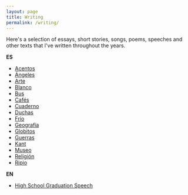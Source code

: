 ```yaml
---
layout: page
title: Writing
permalink: /writing/
---
```


Here's a selection of essays, short stories, songs, poems, speeches and other
texts that I've written throughout the years.

**ES**

- [Acentos](/writing/es/acentos)
- [Ángeles](/writing/es/angeles)
- [Arte](/writing/es/arte)
- [Blanco](/writing/es/blanco)
- [Bus](/writing/es/bus)
- [Cafés](/writing/es/cafes)
- [Cuaderno](/writing/es/cuaderno)
- [Duchas](/writing/es/duchas)
- [Frío](/writing/es/frio)
- [Geografía](/writing/es/geografia)
- [Globitos](/writing/es/globitos)
- [Guerras](/writing/es/guerras)
- [Kant](/writing/es/kant)
- [Museo](/writing/es/museo)
- [Religión](/writing/es/religion)
- [Ripio](/writing/es/ripio)

**EN**

- [High School Graduation Speech](/writing/en/high-school-graduation-speech)
